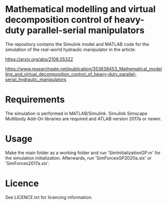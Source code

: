 # Mathematical modelling and virtual decomposition control of heavy-duty parallel-serial manipulators
The repository contains the Simulink model and MATLAB code for the simulation of the real-world hydraulic manipulator in the article:

https://arxiv.org/abs/2108.05322

https://www.researchgate.net/publication/353838453_Mathematical_modelling_and_virtual_decomposition_control_of_heavy-duty_parallel-serial_hydraulic_manipulators

# Requirements
The simulation is performed in MATLAB/Simulink. Simulink Simscape Multibody Add-On libraries are required and ATLAB version 2017a or newer.

# Usage
Make the main folder as a working folder and run 'SimInitializationGP.m' for the simulation initialization. Afterwards, run 'SimForcesGP2020a.slx' or 'SimForces2017a.slx'.

# Licence
See LICENCE.txt for licencing information.
